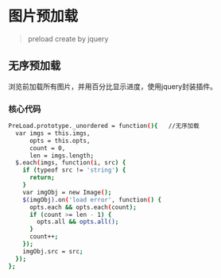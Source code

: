 # 图片预加载

> preload create by jquery

## 无序预加载
浏览前加载所有图片，并用百分比显示进度，使用jquery封装插件。

### 核心代码
``` bash
PreLoad.prototype._unordered = function(){   //无序加载
  var imgs = this.imgs,
      opts = this.opts,
      count = 0,
      len = imgs.length;
  $.each(imgs, function(i, src) {
    if (typeof src != 'string') {
      return;
    }
    var imgObj = new Image();
    $(imgObj).on('load error', function() {
      opts.each && opts.each(count);
      if (count >= len - 1) {
        opts.all && opts.all();
      }
      count++;
    });
    imgObj.src = src;
  });
};
```
